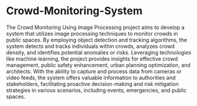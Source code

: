 # Crowd-Monitoring-System

The Crowd Monitoring Using Image Processing project aims to develop a system that utilizes image processing techniques to monitor crowds in public spaces. By employing object detection and tracking algorithms, the system detects and tracks individuals within crowds, analyzes crowd density, and identifies potential anomalies or risks. Leveraging technologies like machine learning, the project provides insights for effective crowd management, public safety enhancement, urban planning optimization, and architects. With the ability to capture and process data from cameras or video feeds, the system offers valuable information to authorities and stakeholders, facilitating proactive decision-making and risk mitigation strategies in various scenarios, including events, emergencies, and public spaces.
